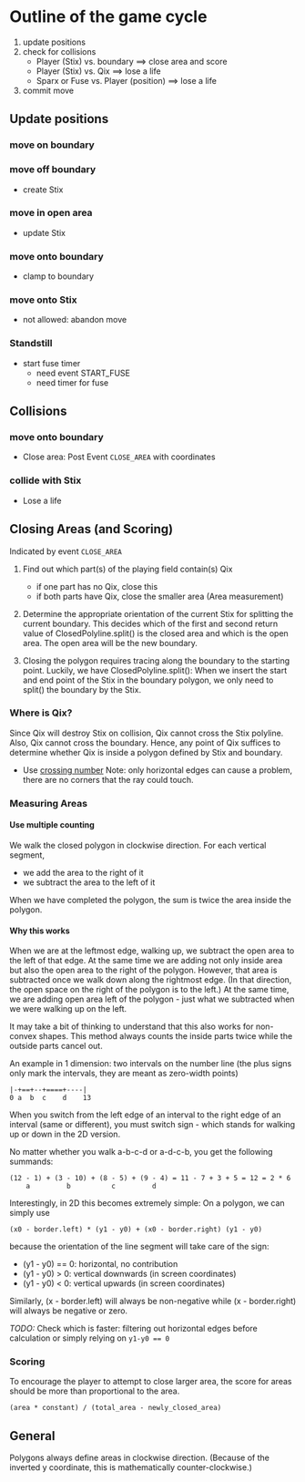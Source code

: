 # Outline of the game cycle

1. update positions
2. check for collisions
    + Player (Stix) vs. boundary ==> close area and score
    + Player (Stix) vs. Qix ==> lose a life
    + Sparx or Fuse vs. Player (position) ==> lose a life
3. commit move


## Update positions

### move on boundary

### move off boundary
+ create Stix

### move in open area
+ update Stix

### move onto boundary
+ clamp to boundary

### move onto Stix
+ not allowed: abandon move

### Standstill
+ start fuse timer
  - need event START_FUSE
  - need timer for fuse


## Collisions

### move onto boundary
+ Close area: Post Event `CLOSE_AREA` with coordinates

### collide with Stix
+ Lose a life


## Closing Areas (and Scoring)

Indicated by event `CLOSE_AREA`

1. Find out which part(s) of the playing field contain(s) Qix
   + if one part has no Qix, close this
   + if both parts have Qix, close the smaller area (Area measurement)
   
2. Determine the appropriate orientation of the current Stix for splitting the 
   current boundary.
   This decides which of the first and second return value of ClosedPolyline.split() is the 
   closed area and which is the open area. The open area will be the new boundary.

3. Closing the polygon requires tracing along the boundary to the starting point.
   Luckily, we have ClosedPolyline.split(): When we insert the start and end point of the 
   Stix in the boundary polygon, we only need to split() the boundary by the Stix.

### Where is Qix?

Since Qix will destroy Stix on collision, Qix cannot cross the Stix polyline. Also, Qix 
cannot cross the boundary. Hence, any point of Qix suffices to determine whether Qix is 
inside a polygon defined by Stix and boundary.

+ Use [crossing number](http://www.geomalgorithms.com/a03-_inclusion.html)
   Note: only horizontal edges can cause a problem, there are no corners that the ray could touch.

### Measuring Areas

#### Use multiple counting

We walk the closed polygon in clockwise direction.
For each vertical segment,

+ we add the area to the right of it 
+ we subtract the area to the left of it

When we have completed the polygon, the sum is twice the area inside the polygon.

#### Why this works

When we are at the leftmost edge, walking up, we subtract the open area to the left of that edge.
At the same time we are adding not only inside area but also the open area to the right of the polygon.
However, that area is subtracted once we walk down along the rightmost edge. (In that direction, the
open space on the right of the polygon is to the left.) At the same time, we are adding open area left
of the polygon - just what we subtracted when we were walking up on the left.

It may take a bit of thinking to understand that this also works for non-convex shapes.
This method always counts the inside parts twice while the outside parts cancel out.

An example in 1 dimension: two intervals on the number line (the plus signs only mark the intervals, 
they are meant as zero-width points)

    |-+==+--+====+----|
    0 a  b  c    d    13

When you switch from the left edge of an interval to 
the right edge of an interval (same or different), you must switch sign - which stands for walking 
up or down in the 2D version.

No matter whether you walk a-b-c-d or a-d-c-b,
you get the following summands:

    (12 - 1) + (3 - 10) + (8 - 5) + (9 - 4) = 11 - 7 + 3 + 5 = 12 = 2 * 6 
        a         b          c         d

Interestingly, in 2D this becomes extremely simple: On a polygon, we can simply use

    (x0 - border.left) * (y1 - y0) + (x0 - border.right) (y1 - y0)

because the orientation of the line segment will take care of the sign:

+ (y1 - y0) == 0: horizontal, no contribution
+ (y1 - y0) > 0: vertical downwards (in screen coordinates)
+ (y1 - y0) < 0: vertical upwards (in screen coordinates)

Similarly, (x - border.left) will always be non-negative while (x - border.right) will always be 
negative or zero.

_TODO:_ Check which is faster: filtering out horizontal edges before calculation or 
simply relying on `y1-y0 == 0`

### Scoring

To encourage the player to attempt to close larger area, the score for areas should be 
more than proportional to the area.

    (area * constant) / (total_area - newly_closed_area)



## General

Polygons always define areas in clockwise direction. (Because of the inverted y coordinate,
this is mathematically counter-clockwise.)


